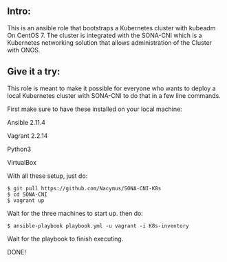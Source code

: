 ## Intro:

This is an ansible role that bootstraps a Kubernetes cluster with kubeadm On CentOS 7.
The cluster is integrated with the SONA-CNI which is a Kubernetes networking solution
that allows administration of the Cluster with ONOS.


## Give it a try:

This role is meant to make it possible for everyone who wants to deploy a local Kubernetes cluster with SONA-CNI to do that in a few line commands.

First make sure to have these installed on your local machine:


 Ansible 2.11.4

 Vagrant 2.2.14

 Python3

 VirtualBox

With all these setup, just do:

```
$ git pull https://github.com/Nacymus/SONA-CNI-K8s
$ cd SONA-CNI
$ vagrant up
```


Wait for the three machines to start up. then do:

```
$ ansible-playbook playbook.yml -u vagrant -i K8s-inventory
```


Wait for the playbook to finish executing.

DONE!

